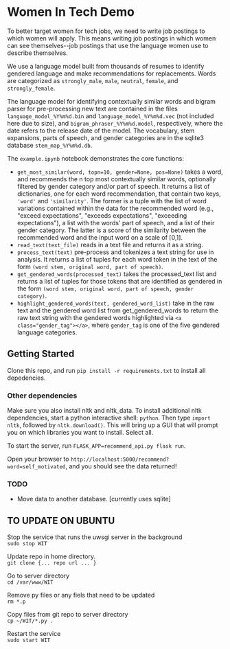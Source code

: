 # Women In Tech Demo

To better target women for tech jobs, we need to write job postings to which women will apply. This means writing job postings in which women can see themselves--job postings that use the language women use to describe themselves.<br>

We use a language model built from thousands of resumes to identify gendered language and make recommendations for replacements. Words are categorized as `strongly_male`, `male`, `neutral`, `female`, and `strongly_female`.<br>

The language model for identifying contextually similar words and bigram parser for pre-processing new text are contained in the files `language_model_%Y%m%d.bin` and `language_model_%Y%m%d.vec` (not included here due to size), and `bigram_phraser_%Y%m%d.model`, respectively, where the date refers to the release date of the model. The vocabulary, stem expansions, parts of speech, and gender categories are in the sqlite3 database `stem_map_%Y%m%d.db`.<br>

The `example.ipynb` notebook demonstrates the core functions:<br>
- `get_most_similar(word, topn=10, gender=None, pos=None)` takes a word, and recommends the n top most contextually similar words, optionally filtered by gender category and/or part of speech. It returns a list of dictionaries, one for each word recommendation, that contain two keys, `'word'` and `'similarity'`. The former is a tuple with the list of word variations contained within the data for the recommended word (e.g., "exceed expectations", "exceeds expectations", "exceeding expectations"), a list with the words' part of speech, and a list of their gender category. The latter is a score of the similarity between the recommended word and the input word on a scale of [0,1].
- `read_text(text_file)` reads in a text file and returns it as a string.
- `process_text(text)` pre-process and tokenizes a text string for use in analysis. It returns a list of tuples for each word token in the text of the form `(word stem, original word, part of speech)`.
- `get_gendered_words(processed_text)` takes the processed_text list and returns a list of tuples for those tokens that are identified as gendered in the form `(word stem, original word, part of speech, gender category)`.
- `highlight_gendered_words(text, gendered_word_list)` take in the raw text and the gendered word list from get_gendered_words to return the raw text string with the gendered words highlighted via `<a class="gender_tag"></a>`, where `gender_tag` is one of the five gendered language categories.


## Getting Started

Clone this repo, and run `pip install -r requirements.txt` to install all depedencies.

### Other dependencies

Make sure you also install nltk and nltk_data. To install additional nltk dependencies, start a python interactive shell: `python`. Then type `import nltk`, followed by `nltk.download()`. This will bring up a GUI that will prompt you on which libraries you want to install. Select all. 

To start the server, run `FLASK_APP=recommend_api.py flask run`.

Open your browser to `http://localhost:5000/recommend?word=self_motivated`, and you should see the data returned!

### TODO

* Move data to another database. [currently uses sqlite]

## TO UPDATE ON UBUNTU

Stop the service that runs the uwsgi server in the background  
`sudo stop WIT` 

Update repo in home directory.  
`git clone {... repo url ... }`

Go to server directory  
`cd /var/www/WIT`     

Remove py files or any fiels that need to be updated  
`rm *.p`    
 
Copy files from git repo to server directory   
`cp ~/WIT/*.py .`   

Restart the service  
`sudo start WIT `   

